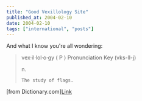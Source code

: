 ```yaml
---
title: "Good Vexillology Site"
published_at: 2004-02-10
date: 2004-02-10
tags: ["international", "posts"]
---
```

And what I know you're all wondering:  

> vex·il·lol·o·gy    ( P )  Pronunciation Key  (vks-ll-j)  
> 
> n.  
> 
>     The study of flags.  

[from Dictionary.com][Link](http://www.flags.av.org/flags/)